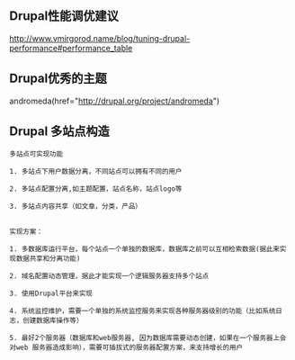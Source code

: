 ## Drupal性能调优建议

http://www.vmirgorod.name/blog/tuning-drupal-performance#performance_table

## Drupal优秀的主题

andromeda(href="http://drupal.org/project/andromeda")

## Drupal  多站点构造
```
多站点可实现功能

1. 多站点下用户数据分离，不同站点可以拥有不同的用户

2. 多站点配置分离,如主题配置，站点名称，站点logo等

3. 多站点内容共享（如文章，分类，产品）


实现方案：

1. 多数据库运行平台，每个站点一个单独的数据库，数据库之前可以互相检索数据(据此来实现数据共享和分离功能)

2. 域名配置动态管理，据此才能实现一个逻辑服务器支持多个站点

3. 使用Drupal平台来实现

4. 系统监控维护，需要一个单独的系统监控服务来实现各种服务器级别的功能（比如系统日志，创建数据库操作等）

5. 最好2个服务器（数据库和web服务器, 因为数据库需要动态创建，如果在一个服务器上会对web 服务器造成影响），需要可插拔式的服务器配置方案，来支持增长的用户
```
